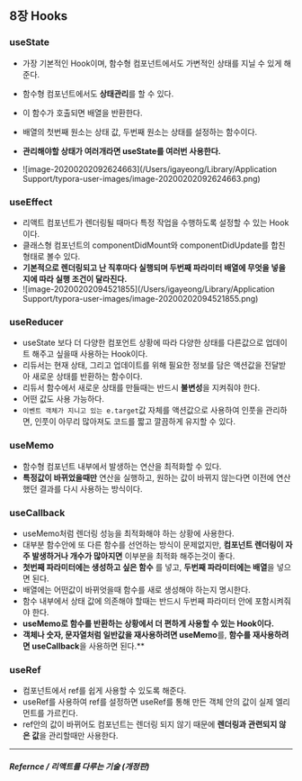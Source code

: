 ## 8장 Hooks

### useState

- 가장 기본적인 Hook이며, 함수형 컴포넌트에서도 가변적인 상태를 지닐 수 있게 해 준다.

- 함수형 컴포넌트에서도 **상태관리**를 할 수 있다.
- 이 함수가 호출되면 배열을 반환한다.
- 배열의 첫번째 원소는 상태 값, 두번째 원소는 상태를 설정하는 함수이다.
- **관리해야할 상태가 여러개라면 useState를 여러번 사용한다.**
- ![image-20200202092624663](/Users/igayeong/Library/Application Support/typora-user-images/image-20200202092624663.png)



### useEffect

- 리액트 컴포넌트가 렌더링될 때마다 특정 작업을 수행하도록 설정할 수 있는 Hook이다.
- 클래스형 컴포넌트의 componentDidMount와 componentDidUpdate를 합친 형태로 볼수 있다.
- **기본적으로 렌더링되고 난 직후마다 실행되며 두번째 파라미터 배열에 무엇을 넣을지에 따라 실행 조건이 달라진다.**
- ![image-20200202094521855](/Users/igayeong/Library/Application Support/typora-user-images/image-20200202094521855.png)



### useReducer

- useState 보다 더 다양한 컴포언트 상황에 따라 다양한 상태를 다른값으로 업데이트 해주고 싶을때 사용하는 Hook이다.
- 리듀서는 현재 상태, 그리고 업데이트를 위해 필요한 정보를 담은 액션값을 전달받아 새로운 상태를 반환하는 함수이다.
- 리듀서 함수에서 새로운 상태를 만들때는 반드시 **불변성**을 지켜줘야 한다.
- 어떤 값도 사용 가능하다.
- `이벤트 객체가 지니고 있는 e.target`값 자체를 액션값으로 사용하여 인풋을 관리하면, 인풋이 아무리 많아져도 코드를 짧고 깔끔하게 유지할 수 있다.



### useMemo

- 함수형 컴포넌트 내부에서 발생하는 연산을 최적화할 수 있다.
- **특정값이 바뀌었을때만** 연산을 실행하고, 원하는 값이 바뀌지 않는다면 이전에 연산했던 결과를 다시 사용하는 방식이다.



### useCallback

- useMemo처럼 렌더링 성능을 최적화해야 하는 상황에 사용한다.
- 대부분 함수안에 또 다른 함수를 선언하는 방식이 문제없지만, **컴포넌트 렌더링이 자주 발생하거나 개수가 많아지면** 이부분을 최적화 해주는것이 좋다.
- **첫번째 파라미터에는 생성하고 싶은 함수** 를 넣고, **두번째 파라미터에는 배열**을 넣으면 된다.
- 배열에는 어떤값이 바뀌엇을때 함수를 새로 생성해야 하는지 명시한다.
- 함수 내부에서 상태 값에 의존해야 할때는 반드시 두번째 파라미터 안에 포함시켜줘야 한다.
- **useMemo로 함수를 반환하는 상황에서 더 편하게 사용할 수 있는 Hook이다.**
- **객체나 숫자, 문자열처럼 일반값을 재사용하려면 useMemo**를, **함수를 재사용하려면 useCallback**을 사용하면 된다.**



### useRef

- 컴포넌트에서 ref를 쉽게 사용할 수 있도록 해준다.
- useRef를 사용하여 ref를 설정하면 useRef를 통해 만든 객체 안의 값이 실제 엘리먼트를 가르킨다.
- ref안의 값이 바뀌어도 컴포넌트는 렌더링 되지 않기 때문에 **렌더링과 관련되지 않은 값**을 관리할때만 사용한다.




<hr>

##### Refernce /  리액트를 다루는 기술 (개정판)
